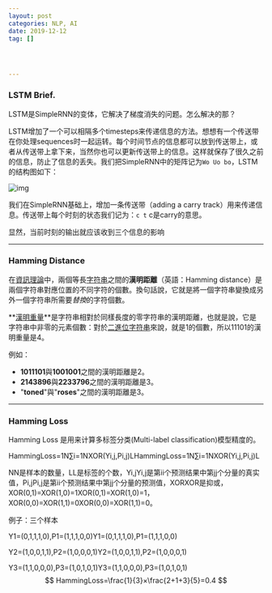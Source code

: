 ```yaml
---
layout: post
categories: NLP, AI
date: 2019-12-12
tag: [] 




---
```






### LSTM Brief.

LSTM是SimpleRNN的变体，它解决了梯度消失的问题。怎么解决的那？

LSTM增加了一个可以相隔多个timesteps来传递信息的方法。想想有一个传送带在你处理sequences时一起运转。每个时间节点的信息都可以放到传送带上，或者从传送带上拿下来，当然你也可以更新传送带上的信息。这样就保存了很久之前的信息，防止了信息的丢失。我们把SimpleRNN中的矩阵记为`Wo Uo bo`，LSTM的结构图如下：

![img](https://pic4.zhimg.com/80/v2-31da92629c2ddbb0a3971d18f1592b03_hd.jpg)



我们在SimpleRNN基础上，增加一条传送带（adding a carry track）用来传递信息。传送带上每个时刻的状态我们记为：`c t` c是carry的意思。

显然，当前时刻的输出就应该收到三个信息的影响





------

### Hamming Distance

在[資訊理論](https://zh.wikipedia.org/wiki/信息论)中，兩個等長[字符串](https://zh.wikipedia.org/wiki/字符串)之間的**漢明距離**（英語：Hamming distance）是兩個字符串對應位置的不同字符的個數。換句話說，它就是將一個字符串變換成另外一個字符串所需要*替換*的字符個數。

**[漢明重量](https://zh.wikipedia.org/wiki/汉明重量)**是字符串相對於同樣長度的零字符串的漢明距離，也就是說，它是字符串中非零的元素個數：對於[二進位](https://zh.wikipedia.org/wiki/二进制)[字符串](https://zh.wikipedia.org/wiki/字符串)來說，就是1的個數，所以11101的漢明重量是4。



例如：

- **1011101**與**1001001**之間的漢明距離是2。
- **2143896**與**2233796**之間的漢明距離是3。
- "**toned**"與"**roses**"之間的漢明距離是3。

------



### Hamming Loss

Hamming Loss 是用来计算多标签分类(Multi-label classification)模型精度的。

HammingLoss=1N∑i=1NXOR(Yi,j,Pi,j)LHammingLoss=1N∑i=1NXOR(Yi,j,Pi,j)L

NN是样本的数量，LL是标签的个数，Yi,jYi,j是第ii个预测结果中第jj个分量的真实值，Pi,jPi,j是第ii个预测结果中第jj个分量的预测值，XORXOR是抑或，XOR(0,1)=XOR(1,0)=1XOR(0,1)=XOR(1,0)=1，XOR(0,0)=XOR(1,1)=0XOR(0,0)=XOR(1,1)=0。

例子：三个样本

Y1=(0,1,1,1,0),P1=(1,1,1,0,0)Y1=(0,1,1,1,0),P1=(1,1,1,0,0)

Y2=(1,0,0,1,1),P2=(1,0,0,0,1)Y2=(1,0,0,1,1),P2=(1,0,0,0,1)

Y3=(1,1,0,0,0),P3=(1,0,1,0,1)Y3=(1,1,0,0,0),P3=(1,0,1,0,1)
$$
HammingLoss=\frac{1}{3}×\frac{2+1+3}{5}=0.4
$$
